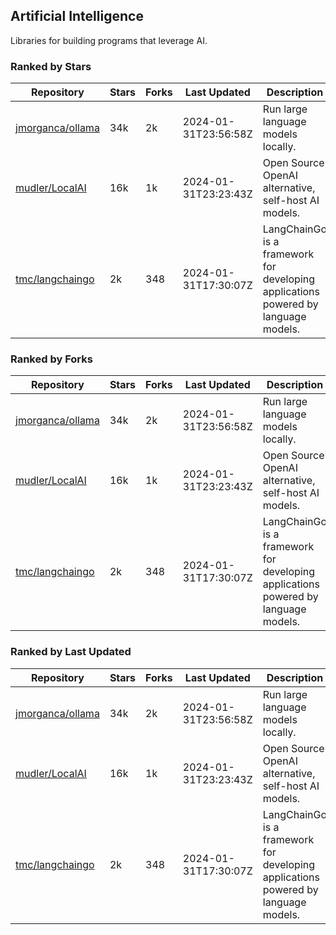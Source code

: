 ## Artificial Intelligence

Libraries for building programs that leverage AI.

### Ranked by Stars

| Repository | Stars | Forks | Last Updated | Description | 
|------------|-------|-------|--------------|-------------|
| [jmorganca/ollama](https://github.com/jmorganca/ollama) | 34k | 2k | 2024-01-31T23:56:58Z |  Run large language models locally. |
| [mudler/LocalAI](https://github.com/mudler/LocalAI) | 16k | 1k | 2024-01-31T23:23:43Z |  Open Source OpenAI alternative, self-host AI models. |
| [tmc/langchaingo](https://github.com/tmc/langchaingo) | 2k | 348 | 2024-01-31T17:30:07Z |  LangChainGo is a framework for developing applications powered by language models. |

### Ranked by Forks

| Repository | Stars | Forks | Last Updated | Description | 
|------------|-------|-------|--------------|-------------|
| [jmorganca/ollama](https://github.com/jmorganca/ollama) | 34k | 2k | 2024-01-31T23:56:58Z |  Run large language models locally. |
| [mudler/LocalAI](https://github.com/mudler/LocalAI) | 16k | 1k | 2024-01-31T23:23:43Z |  Open Source OpenAI alternative, self-host AI models. |
| [tmc/langchaingo](https://github.com/tmc/langchaingo) | 2k | 348 | 2024-01-31T17:30:07Z |  LangChainGo is a framework for developing applications powered by language models. |

### Ranked by Last Updated

| Repository | Stars | Forks | Last Updated | Description | 
|------------|-------|-------|--------------|-------------|
| [jmorganca/ollama](https://github.com/jmorganca/ollama) | 34k | 2k | 2024-01-31T23:56:58Z |  Run large language models locally. |
| [mudler/LocalAI](https://github.com/mudler/LocalAI) | 16k | 1k | 2024-01-31T23:23:43Z |  Open Source OpenAI alternative, self-host AI models. |
| [tmc/langchaingo](https://github.com/tmc/langchaingo) | 2k | 348 | 2024-01-31T17:30:07Z |  LangChainGo is a framework for developing applications powered by language models. |

